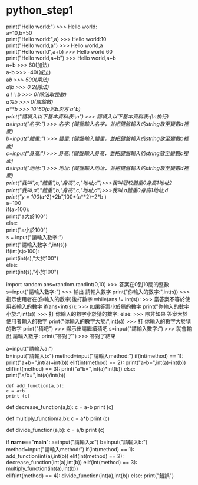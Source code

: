 # python_step1
print("Hello world:") >>> Hello world:  
a=10,b=50  
print("Hello world:",a) >>> Hello world:10  
print("Hello world,a") >>> Hello world,a  
print("Hello world",a+b) >>> Hello world 60  
print("Hello world,a+b") >>> Hello world,a+b  
a+b >>> 60(加法)  
a-b >>> -40(減法)  
a*b >>> 500(乘法)  
a\b >>> 0.2(除法)  
a \ \ b >>> 0(除法取整數)  
a%b >>> 0(取餘數)  
a**b >>> 10^50(a的b次方 a^b)  
print("請填入以下基本資料表:\n") >>> 請填入以下基本資料表:(\n換行)  
a=input("名字:") >>> 名字: (鍵盤輸入名字，並把鍵盤輸入的string放至變數a裡面)  
b=input("體重:") >>> 體重: (鍵盤輸入體重，並把鍵盤輸入的string放至變數b裡面)  
c=input("身高:") >>> 身高: (鍵盤輸入身高，並把鍵盤輸入的string放至變數c裡面)  
d=input("地址:") >>> 地址: (鍵盤輸入地址，並把鍵盤輸入的string放至變數d裡面)  
print("我叫",a,"體重",b,"身高",c,"地址,d")>>>我叫冠玟體重0身高1地址2  
print("我叫,a","體重",b,"身高",c,"地址,d")>>>我叫,a體重0身高1地址,d  
print("y = 100*(a^2)+2b",100*(a**2)+2*b )  
a=100</br>
if(a>100):</br>
print("a大於100")</br> 
else:</br>
print("a小於100")</br>
s = input("請輸入數字:")</br>
print("請輸入數字:",int(s))</br>
if(int(s)>100):</br>
print(int(s),"大於100")</br>
else:</br>
print(int(s),"小於100")  

import random 
ans=random.randint(0,10) >>> 答案在0到10間的整數
s=input("請輸入數字:") >>> 輸出 請輸入數字
print("你輸入的數字:",int(s)) >>> 指示使用者在(你輸入的數字)後打數字
while(ans != int(s)): >>> 當答案不等於使用者輸入的數字
    if(ans<int(s)): >>> 如果答案小於猜的數字
       print("你輸入的數字小於:",int(s)) >>> 打 你輸入的數字小於猜的數字:
    else: >>> 除非如果 答案大於使用者輸入的數字
       print("你輸入的數字大於:",int(s)) >>> 打 你輸入的數字大於猜的數字
    print("猜吧") >>> 顯示出請繼續猜吧
    s=input("請輸入數字:") >>> 就會輸出,請輸入數字:
print("答對了") >>> 答對了結束

a=input("請輸入a:")  
b=input("請輸入b:") 
method=input("請輸入method:")
if(int(method) == 1):
    print("a+b=",int(a)+int(b))
elif(int(method)  == 2):
    print("a-b=",int(a)-int(b))
elif(int(method) == 3):
    print("a*b=",int(a)*int(b))
else:
    print("a/b=",int(a)/int(b))
    
    def add_function(a,b):
    c = a+b
    print (c)

def decrease_function(a,b):
    c = a-b
    print (c)

def multiply_function(a,b):
    c = a*b
    print (c)

def divide_function(a,b):
    c = a/b
    print (c)
    
if __name__=="__main__":
    a=input("請輸入a:")
    b=input("請輸入b:")
    method=input("請輸入method:")
    if(int(method) == 1):
        add_function(int(a),int(b))
    elif(int(method)  == 2):
        decrease_function(int(a),int(b)) 
    elif(int(method) == 3):
        multiply_function(int(a),int(b))  
    elif(int(method) == 4):
        divide_function(int(a),int(b))
    else:
        print("錯誤")
